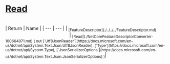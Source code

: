 # [Read](./NetCoreFeatureDescriptorConverter-100664071.md)


<br>
| Return | Name | 
| --- | --- | 
| <sub>[FeatureDescriptor](./../../../FeatureDescriptor.md)</sub><img width=200/>| <sub>[Read](./NetCoreFeatureDescriptorConverter-100664071.md) ( out [`Utf8JsonReader`](https://docs.microsoft.com/en-us/dotnet/api/System.Text.Json.Utf8JsonReader), [`Type`](https://docs.microsoft.com/en-us/dotnet/api/System.Type), [`JsonSerializerOptions`](https://docs.microsoft.com/en-us/dotnet/api/System.Text.Json.JsonSerializerOptions) )</sub>| <br>


